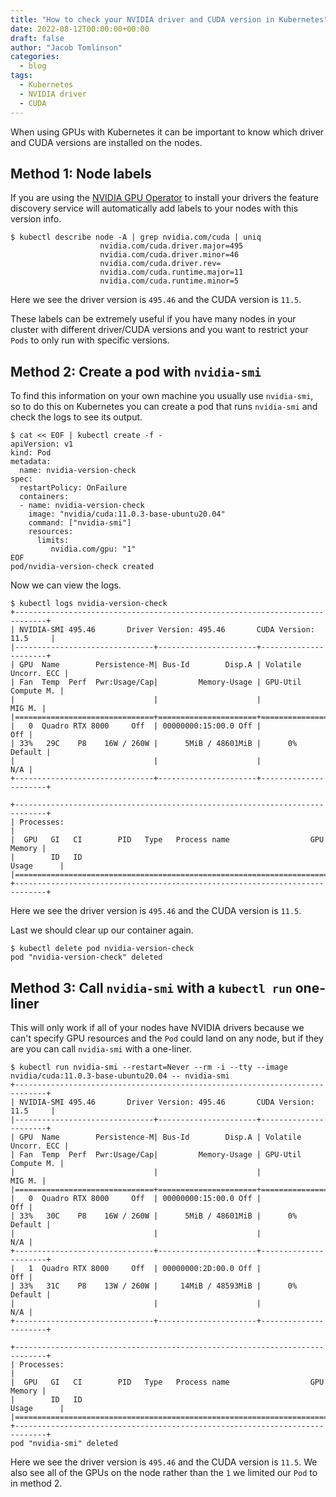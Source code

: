 ```yaml
---
title: "How to check your NVIDIA driver and CUDA version in Kubernetes"
date: 2022-08-12T00:00:00+00:00
draft: false
author: "Jacob Tomlinson"
categories:
  - blog
tags:
  - Kubernetes
  - NVIDIA driver
  - CUDA
---
```


When using GPUs with Kubernetes it can be important to know which driver and CUDA versions are installed on the nodes.

## Method 1: Node labels

If you are using the [NVIDIA GPU Operator](https://docs.nvidia.com/datacenter/cloud-native/gpu-operator/overview.html) to install your drivers the feature discovery service will automatically add labels to your nodes with this version info.

```console
$ kubectl describe node -A | grep nvidia.com/cuda | uniq
                    nvidia.com/cuda.driver.major=495
                    nvidia.com/cuda.driver.minor=46
                    nvidia.com/cuda.driver.rev=
                    nvidia.com/cuda.runtime.major=11
                    nvidia.com/cuda.runtime.minor=5
```

Here we see the driver version is `495.46` and the CUDA version is `11.5`.

These labels can be extremely useful if you have many nodes in your cluster with different driver/CUDA versions and you want to restrict your `Pods` to only run with specific versions.

## Method 2: Create a pod with `nvidia-smi`

To find this information on your own machine you usually use `nvidia-smi`, so to do this on Kubernetes you can create a pod that runs `nvidia-smi` and check the logs to see its output.

```console
$ cat << EOF | kubectl create -f -
apiVersion: v1
kind: Pod
metadata:
  name: nvidia-version-check
spec:
  restartPolicy: OnFailure
  containers:
  - name: nvidia-version-check
    image: "nvidia/cuda:11.0.3-base-ubuntu20.04"
    command: ["nvidia-smi"]
    resources:
      limits:
         nvidia.com/gpu: "1"
EOF
pod/nvidia-version-check created
```

Now we can view the logs.

```console
$ kubectl logs nvidia-version-check
+-----------------------------------------------------------------------------+
| NVIDIA-SMI 495.46       Driver Version: 495.46       CUDA Version: 11.5     |
|-------------------------------+----------------------+----------------------+
| GPU  Name        Persistence-M| Bus-Id        Disp.A | Volatile Uncorr. ECC |
| Fan  Temp  Perf  Pwr:Usage/Cap|         Memory-Usage | GPU-Util  Compute M. |
|                               |                      |               MIG M. |
|===============================+======================+======================|
|   0  Quadro RTX 8000     Off  | 00000000:15:00.0 Off |                  Off |
| 33%   29C    P8    16W / 260W |      5MiB / 48601MiB |      0%      Default |
|                               |                      |                  N/A |
+-------------------------------+----------------------+----------------------+

+-----------------------------------------------------------------------------+
| Processes:                                                                  |
|  GPU   GI   CI        PID   Type   Process name                  GPU Memory |
|        ID   ID                                                   Usage      |
|=============================================================================|
+-----------------------------------------------------------------------------+
```

Here we see the driver version is `495.46` and the CUDA version is `11.5`.

Last we should clear up our container again.

```console
$ kubectl delete pod nvidia-version-check
pod "nvidia-version-check" deleted
```

## Method 3: Call `nvidia-smi` with a `kubectl run` one-liner

This will only work if all of your nodes have NVIDIA drivers because we can't specify GPU resources and the `Pod` could land on any node, but if they are you can call `nvidia-smi` with a one-liner.

```console
$ kubectl run nvidia-smi --restart=Never --rm -i --tty --image nvidia/cuda:11.0.3-base-ubuntu20.04 -- nvidia-smi
+-----------------------------------------------------------------------------+
| NVIDIA-SMI 495.46       Driver Version: 495.46       CUDA Version: 11.5     |
|-------------------------------+----------------------+----------------------+
| GPU  Name        Persistence-M| Bus-Id        Disp.A | Volatile Uncorr. ECC |
| Fan  Temp  Perf  Pwr:Usage/Cap|         Memory-Usage | GPU-Util  Compute M. |
|                               |                      |               MIG M. |
|===============================+======================+======================|
|   0  Quadro RTX 8000     Off  | 00000000:15:00.0 Off |                  Off |
| 33%   30C    P8    16W / 260W |      5MiB / 48601MiB |      0%      Default |
|                               |                      |                  N/A |
+-------------------------------+----------------------+----------------------+
|   1  Quadro RTX 8000     Off  | 00000000:2D:00.0 Off |                  Off |
| 33%   31C    P8    13W / 260W |     14MiB / 48593MiB |      0%      Default |
|                               |                      |                  N/A |
+-------------------------------+----------------------+----------------------+

+-----------------------------------------------------------------------------+
| Processes:                                                                  |
|  GPU   GI   CI        PID   Type   Process name                  GPU Memory |
|        ID   ID                                                   Usage      |
|=============================================================================|
+-----------------------------------------------------------------------------+
pod "nvidia-smi" deleted
```

Here we see the driver version is `495.46` and the CUDA version is `11.5`. We also see all of the GPUs on the node rather than the `1` we limited our `Pod` to in method 2.
